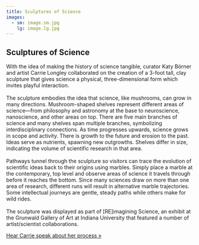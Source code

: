 ```yaml
---
title: Sculptures of Science
images:
  - sm: image.sm.jpg
    lg: image.lg.jpg
---
```

## Sculptures of Science

With the idea of making the history of science tangible, curator Katy Börner and artist Carrie Longley collaborated on the creation of a 3-foot tall, clay sculpture that gives science a physical, three-dimensional form which invites playful interaction.\
\
The sculpture embodies the idea that science, like mushrooms, can grow in many directions. Mushroom-shaped shelves represent different areas of science—from philosophy and astronomy at the base to neuroscience, nanoscience, and other areas on top. There are five main branches of science and many shelves span multiple branches, symbolizing interdisciplinary connections. As time progresses upwards, science grows in scope and activity. There is growth to the future and erosion to the past. Ideas serve as nutrients, spawning new outgrowths. Shelves differ in size, indicating the volume of scientific research in that area.\
\
Pathways tunnel through the sculpture so visitors can trace the evolution of scientific ideas back to their origins using marbles. Simply place a marble at the contemporary, top level and observe areas of science it travels through before it reaches the bottom. Since many sciences draw on more than one area of research, different runs will result in alternative marble trajectories. Some intellectual journeys are gentle, steady paths while others make for wild rides.\
\
The sculpture was displayed as part of \[RE]imagining Science, an exhibit at the Grunwald Gallery of Art at Indiana University that featured a number of artist/scientist collaborations. 

[Hear Carrie speak about her process »](http://scimaps.org/carrie-longley-interview.html)